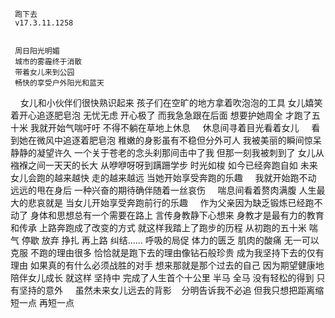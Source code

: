      跑下去 
     v17.3.11.1258
     
     
     周日阳光明媚
     城市的雾霾终于消散
     带着女儿来到公园 
     畅快的享受户外阳光和蓝天 
     女儿和小伙伴们很快熟识起来 
     孩子们在空旷的地方拿着吹泡泡的工具 
     女儿嬉笑着开心追逐肥皂泡
     无忧无虑 开心极了
     而我急急跟在后面
     想要护她周全
     才跑了五十米
     我就开始气喘吁吁
     不得不躺在草地上休息
     休息间寻着目光看着女儿 
     看到她在微风中追逐着肥皂泡
     稚嫩的身影虽有不稳但分外可人
     我被美丽的瞬间惊呆
     静静的凝望许久
     一个关于苍老的念头刹那间击中了我
     但那一刻我被刺到了 
     女儿从襁褓之间一天天的长大
     从咿咿呀呀到蹒跚学步
     时光如梭 如今已经奔跑自如
     未来女儿会跑的越来越快
     走的越来越远
     当她开始享受奔跑的乐趣
     我就开始跑不动 远远的甩在身后
     一种兴奋的期待确伴随着一丝哀伤
     喘息间看着赘肉满腹
     人生最大的悲哀就是
     当女儿开始享受奔跑前行的乐趣
     作为父亲因为缺乏锻炼已经跑不动了
     身体和思想总有一个需要在路上
     言传身教静下心想来
     身教才是最有力的教育和传承
     上路奔跑成了改变的方式
     就这样我踏上了跑步的历程
     从初跑的五十米
     喘气 停歇 放弃 挣扎 再上路 纠结……
     呼吸的局促 体力的匮乏
     肌肉的酸痛 无一可以克服
     不跑的理由很多
     恰恰就是跑下去的理由像钻石般珍贵
     成为我坚持下去的仅有理由
     如果真的有什么必须战胜的对手
     想来那就是那个过去的自己
     因为期望健康地陪伴女儿成长
     就这样 坚持中
     完成了人生首个十公里 半马 全马
     没有轻松的得到
     只有坚持的意外
     虽然未来女儿远去的背影
     分明告诉我不必追
     但我只想把距离缩短一点 再短一点
     
